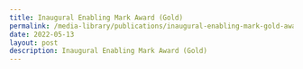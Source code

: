 ```yaml
---
title: Inaugural Enabling Mark Award (Gold)
permalink: /media-library/publications/inaugural-enabling-mark-gold-award
date: 2022-05-13
layout: post
description: Inaugural Enabling Mark Award (Gold)
---
```

